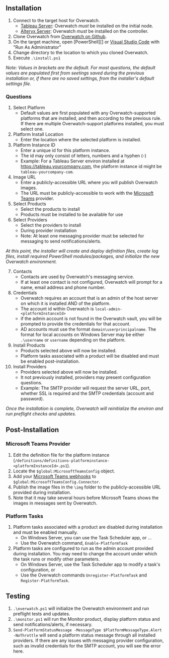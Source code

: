 ## Installation

1. Connect to the target host for Overwatch.
    * [Tableau Server][]: Overwatch *must* be installed on the initial node.
    * [Alteryx Server][]: Overwatch *must* be installed on the controller.
1. Clone Overwatch from [Overwatch on Github][].
1. On the target machine, open [PowerShell][] or [Visual Studio Code][] with "Run As Administrator"
1. Change directory to the location to which you cloned Overwatch.
1. Execute `.\install.ps1`

_Note: Values in brackets are the default.  For most questions, the default values are populated first from seetings saved during the previous installation or, if there are no saved settings, from the installer's default settings file._

### Questions

1. Select Platform
    - Default values are first populated with any Overwatch-supported platforms that are installed, and then according to the previous rule.  If there are multiple Overwatch-support platforms installed, you must select one.
1. Platform Install Location
    - Enter the location where the selected platform is installed.
1. Platform Instance ID
    - Enter a unique id for this platform instance.
    - The id may only consist of letters, numbers and a hyphen (-)
    - Example: For a Tableau Server environ installed at https://tableau.yourcompany.com, the platform instance id might be `tableau-yourcompany-com`.
1. Image URL
    - Enter a publicly-accessible URL where you will publish Overwatch images.
    - The URL must be publicly-accessible to work with the [Microsoft Teams][] provider.
1. Select Products
    - Select the products to install
    - Products must be installed to be available for use
1. Select Providers
    - Select the providers to install
    - During provider installation 
    - Note: At least one messaging provider must be selected for messaging to send notifications/alerts.

_At this point, the installer will create and deploy definition files, create log files, install required PowerShell modules/packages, and initialize the new Overwatch environment._

7. Contacts
    - Contacts are used by Overwatch's messaging service.
    - If at least one contact is not configured, Overwatch will prompt for a name, email address and phone number.
1. Credentials
    - Overwatch requires an account that is an admin of the host server on which it is installed AND of the platform.
    - The account id within Overwatch is `local-admin-<platformInstanceId>`
    - if the admin account is not found in the Overwatch vault, you will be prompted to provide the credentials for that account.
    - AD accounts must use the format `domain\userprincipalname`.  The format for local accounts on Windows Server may be either `.\username` or `username` depending on the platform.
1. Install Products
    - Products selected above will now be installed.
    - Platform tasks associated with a product will be disabled and must be enabled post-installation.
1. Install Providers
    - Providers selected above will now be installed.
    - It not previously installed, providers may present configuration questions.
    - Example: The SMTP provider will request the server URL, port, whether SSL is required and the SMTP credentials (account and password).

_Once the installation is complete, Overwatch will reinitialize the environ and run preflight checks and updates._

## Post-Installation

### Microsoft Teams Provider

1. Edit the definition file for the platform instance (`/definitions/definitions-platforminstance-<platformInstanceId>.ps1`). 
1. Locate the `$global:MicrosoftTeamsConfig` object.
1. Add your [Microsoft Teams webhooks][] to `$global:MicrosoftTeamsConfig.Connector`. 
1. Publish the image files in the `\img` folder to the publicly-accessible URL provided during installation.
1. Note that it may take several hours before Microsoft Teams shows the images in messages sent by Overwatch.

### Platform Tasks

1. Platform tasks associated with a product are disabled during installation and must be enabled manually.
    - On Windows Server, you can use the Task Scheduler app, or ...
    - Use the Overwatch command, `Enable-PlatformTask`
1. Platform tasks are configured to run as the admin account provided during installation.  You may need to change the account under which the task runs or modify other parameters.  
    - On Windows Server, use the Task Scheduler app to modify a task's configuration, or 
    - Use the Overwatch commands `Unregister-PlatformTask` and `Register-PlatformTask`.


## Testing

1. `.\overwatch.ps1` will initialize the Overwatch environment and run preflight tests and updates.
2. `.\monitor.ps1` will run the Monitor product, display platform status and send notifications/alerts, if necessary.
3. `Send-PlatformStatusMessage -MessageType $PlatformMessageType.Alert -NoThrottle` will send a platform status message through all installed providers.  If there are any issues with messaging provider configuration, such as invalid credentials for the SMTP account, you will see the error here.
    
[Overwatch on Github]: https://github.com/dwalker3rd/Overwatch
[Microsoft Teams webhooks]: https://docs.microsoft.com/en-us/microsoftteams/platform/webhooks-and-connectors/how-to/add-incoming-webhook
[PowerShell 7]: https://github.com/PowerShell/PowerShell
[Visual Studio Code]: https://code.visualstudio.com/
[Tableau Server]: https://www.tableau.com/
[Alteryx Server]: https://www.alteryx.com/
[Microsoft Teams]: https://www.microsoft.com/en-us/microsoft-365/microsoft-teams/group-chat-software
[Twilio SMS]: https://www.twilio.com/sms
[Windows Server]: https://www.microsoft.com/en-us/windows-server
[PATH]: https://path.org
[David Walker]: https://www.linkedin.com/in/dwalker3rd/
[GNU GPLv3]: https://github.com/dwalker3rd/Overwatch/blob/main/LICENSE
[Installation Guide]: https://github.com/dwalker3rd/Overwatch/blob/main/docs/install.md
